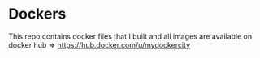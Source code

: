 # Dockers

This repo contains docker files that I built and all images are available on docker hub => https://hub.docker.com/u/mydockercity
